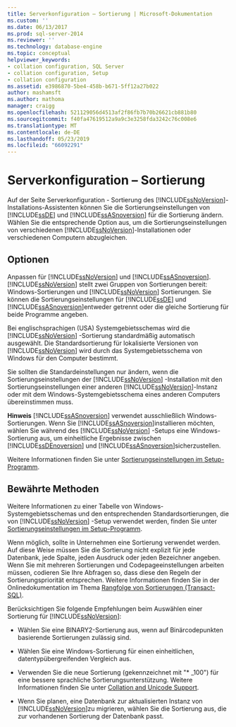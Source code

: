 ```yaml
---
title: Serverkonfiguration – Sortierung | Microsoft-Dokumentation
ms.custom: ''
ms.date: 06/13/2017
ms.prod: sql-server-2014
ms.reviewer: ''
ms.technology: database-engine
ms.topic: conceptual
helpviewer_keywords:
- collation configuration, SQL Server
- collation configuration, Setup
- collation configuration
ms.assetid: e3986870-5be4-458b-b671-5ff12a27b022
author: mashamsft
ms.author: mathoma
manager: craigg
ms.openlocfilehash: 521129056d4513af2f86fb7b70b26621cb881b80
ms.sourcegitcommit: f40fa47619512a9a9c3e3258fda3242c76c008e6
ms.translationtype: MT
ms.contentlocale: de-DE
ms.lasthandoff: 05/23/2019
ms.locfileid: "66092291"
---
```

# <a name="server-configuration---collation"></a>Serverkonfiguration – Sortierung
  Auf der Seite Serverkonfiguration - Sortierung des [!INCLUDE[ssNoVersion](../../includes/ssnoversion-md.md)]-Installations-Assistenten können Sie die Sortierungseinstellungen von [!INCLUDE[ssDE](../../includes/ssde-md.md)] und [!INCLUDE[ssASnoversion](../../includes/ssasnoversion-md.md)] für die Sortierung ändern. Wählen Sie die entsprechende Option aus, um die Sortierungseinstellungen von verschiedenen [!INCLUDE[ssNoVersion](../../includes/ssnoversion-md.md)]-Installationen oder verschiedenen Computern abzugleichen.  
  
## <a name="options"></a>Optionen  
 Anpassen für [!INCLUDE[ssNoVersion](../../includes/ssnoversion-md.md)] und [!INCLUDE[ssASnoversion](../../includes/ssasnoversion-md.md)].  
 [!INCLUDE[ssNoVersion](../../includes/ssnoversion-md.md)] stellt zwei Gruppen von Sortierungen bereit: Windows-Sortierungen und [!INCLUDE[ssNoVersion](../../includes/ssnoversion-md.md)] Sortierungen. Sie können die Sortierungseinstellungen für [!INCLUDE[ssDE](../../includes/ssde-md.md)] und [!INCLUDE[ssASnoversion](../../includes/ssasnoversion-md.md)]entweder getrennt oder die gleiche Sortierung für beide Programme angeben.  
  
 Bei englischsprachigen (USA) Systemgebietsschemas wird die [!INCLUDE[ssNoVersion](../../includes/ssnoversion-md.md)] -Sortierung standardmäßig automatisch ausgewählt. Die Standardsortierung für lokalisierte Versionen von [!INCLUDE[ssNoVersion](../../includes/ssnoversion-md.md)] wird durch das Systemgebietsschema von Windows für den Computer bestimmt.  
  
 Sie sollten die Standardeinstellungen nur ändern, wenn die Sortierungseinstellungen der [!INCLUDE[ssNoVersion](../../includes/ssnoversion-md.md)] -Installation mit den Sortierungseinstellungen einer anderen [!INCLUDE[ssNoVersion](../../includes/ssnoversion-md.md)]-Instanz oder mit dem Windows-Systemgebietsschema eines anderen Computers übereinstimmen muss.  
  
 **Hinweis** [!INCLUDE[ssASnoversion](../../includes/ssasnoversion-md.md)] verwendet ausschließlich Windows-Sortierungen. Wenn Sie [!INCLUDE[ssASnoversion](../../includes/ssasnoversion-md.md)]installieren möchten, wählen Sie während des [!INCLUDE[ssNoVersion](../../includes/ssnoversion-md.md)] -Setups eine Windows-Sortierung aus, um einheitliche Ergebnisse zwischen [!INCLUDE[ssDEnoversion](../../includes/ssdenoversion-md.md)] und [!INCLUDE[ssASnoversion](../../includes/ssasnoversion-md.md)]sicherzustellen.  
  
 Weitere Informationen finden Sie unter [Sortierungseinstellungen im Setup-Programm](https://go.microsoft.com/fwlink/?LinkId=190977).  
  
## <a name="best-practices"></a>Bewährte Methoden  
 Weitere Informationen zu einer Tabelle von Windows-Systemgebietsschemas und den entsprechenden Standardsortierungen, die von [!INCLUDE[ssNoVersion](../../includes/ssnoversion-md.md)] -Setup verwendet werden, finden Sie unter [Sortierungseinstellungen im Setup-Programm](https://go.microsoft.com/fwlink/?LinkId=190977).  
  
 Wenn möglich, sollte in Unternehmen eine Sortierung verwendet werden. Auf diese Weise müssen Sie die Sortierung nicht explizit für jede Datenbank, jede Spalte, jeden Ausdruck oder jeden Bezeichner angeben. Wenn Sie mit mehreren Sortierungen und Codepageeinstellungen arbeiten müssen, codieren Sie Ihre Abfragen so, dass diese den Regeln der Sortierungspriorität entsprechen. Weitere Informationen finden Sie in der Onlinedokumentation im Thema [Rangfolge von Sortierungen &#40;Transact-SQL&#41;](/sql/t-sql/statements/collation-precedence-transact-sql).  
  
 Berücksichtigen Sie folgende Empfehlungen beim Auswählen einer Sortierung für [!INCLUDE[ssNoVersion](../../includes/ssnoversion-md.md)]:  
  
-   Wählen Sie eine BINARY2-Sortierung aus, wenn auf Binärcodepunkten basierende Sortierungen zulässig sind.  
  
-   Wählen Sie eine Windows-Sortierung für einen einheitlichen, datentypübergreifenden Vergleich aus.  
  
-   Verwenden Sie die neue Sortierung (gekennzeichnet mit "* _100") für eine bessere sprachliche Sortierungsunterstützung. Weitere Informationen finden Sie unter [Collation and Unicode Support](../../relational-databases/collations/collation-and-unicode-support.md).  
  
-   Wenn Sie planen, eine Datenbank zur aktualisierten Instanz von [!INCLUDE[ssNoVersion](../../includes/ssnoversion-md.md)]zu migrieren, wählen Sie die Sortierung aus, die zur vorhandenen Sortierung der Datenbank passt.  
  
  
